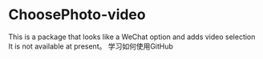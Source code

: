 # ChoosePhoto-video
This is a package that looks like a WeChat option and adds video selection
It is not available at present。
学习如何使用GitHub
